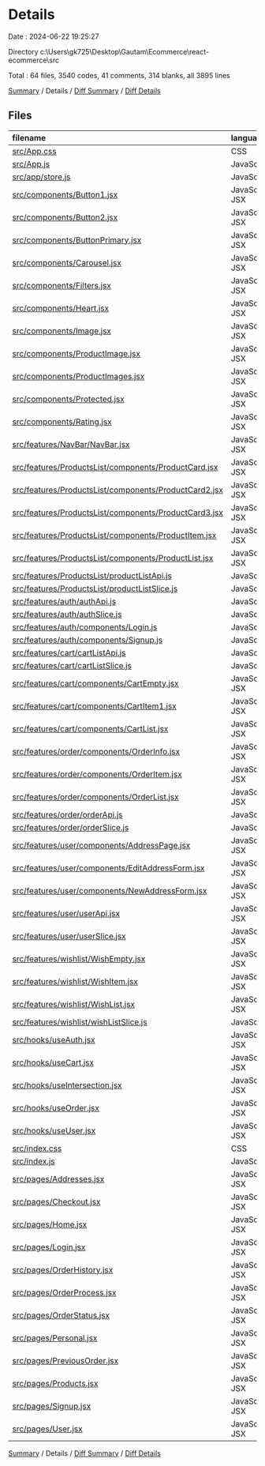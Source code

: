 # Details

Date : 2024-06-22 19:25:27

Directory c:\\Users\\gk725\\Desktop\\Gautam\\Ecommerce\\react-ecommerce\\src

Total : 64 files,  3540 codes, 41 comments, 314 blanks, all 3895 lines

[Summary](results.md) / Details / [Diff Summary](diff.md) / [Diff Details](diff-details.md)

## Files
| filename | language | code | comment | blank | total |
| :--- | :--- | ---: | ---: | ---: | ---: |
| [src/App.css](/src/App.css) | CSS | 0 | 0 | 1 | 1 |
| [src/App.js](/src/App.js) | JavaScript | 127 | 0 | 11 | 138 |
| [src/app/store.js](/src/app/store.js) | JavaScript | 17 | 0 | 1 | 18 |
| [src/components/Button1.jsx](/src/components/Button1.jsx) | JavaScript JSX | 12 | 0 | 3 | 15 |
| [src/components/Button2.jsx](/src/components/Button2.jsx) | JavaScript JSX | 12 | 0 | 3 | 15 |
| [src/components/ButtonPrimary.jsx](/src/components/ButtonPrimary.jsx) | JavaScript JSX | 0 | 0 | 1 | 1 |
| [src/components/Carousel.jsx](/src/components/Carousel.jsx) | JavaScript JSX | 95 | 0 | 11 | 106 |
| [src/components/Filters.jsx](/src/components/Filters.jsx) | JavaScript JSX | 151 | 19 | 5 | 175 |
| [src/components/Heart.jsx](/src/components/Heart.jsx) | JavaScript JSX | 22 | 0 | 2 | 24 |
| [src/components/Image.jsx](/src/components/Image.jsx) | JavaScript JSX | 27 | 0 | 3 | 30 |
| [src/components/ProductImage.jsx](/src/components/ProductImage.jsx) | JavaScript JSX | 56 | 6 | 5 | 67 |
| [src/components/ProductImages.jsx](/src/components/ProductImages.jsx) | JavaScript JSX | 79 | 7 | 14 | 100 |
| [src/components/Protected.jsx](/src/components/Protected.jsx) | JavaScript JSX | 13 | 0 | 3 | 16 |
| [src/components/Rating.jsx](/src/components/Rating.jsx) | JavaScript JSX | 41 | 0 | 4 | 45 |
| [src/features/NavBar/NavBar.jsx](/src/features/NavBar/NavBar.jsx) | JavaScript JSX | 139 | 1 | 8 | 148 |
| [src/features/ProductsList/components/ProductCard.jsx](/src/features/ProductsList/components/ProductCard.jsx) | JavaScript JSX | 84 | 0 | 3 | 87 |
| [src/features/ProductsList/components/ProductCard2.jsx](/src/features/ProductsList/components/ProductCard2.jsx) | JavaScript JSX | 36 | 0 | 6 | 42 |
| [src/features/ProductsList/components/ProductCard3.jsx](/src/features/ProductsList/components/ProductCard3.jsx) | JavaScript JSX | 24 | 0 | 3 | 27 |
| [src/features/ProductsList/components/ProductItem.jsx](/src/features/ProductsList/components/ProductItem.jsx) | JavaScript JSX | 87 | 0 | 10 | 97 |
| [src/features/ProductsList/components/ProductList.jsx](/src/features/ProductsList/components/ProductList.jsx) | JavaScript JSX | 20 | 0 | 3 | 23 |
| [src/features/ProductsList/productListApi.js](/src/features/ProductsList/productListApi.js) | JavaScript | 26 | 0 | 4 | 30 |
| [src/features/ProductsList/productListSlice.js](/src/features/ProductsList/productListSlice.js) | JavaScript | 79 | 2 | 10 | 91 |
| [src/features/auth/authApi.js](/src/features/auth/authApi.js) | JavaScript | 28 | 0 | 2 | 30 |
| [src/features/auth/authSlice.js](/src/features/auth/authSlice.js) | JavaScript | 39 | 0 | 6 | 45 |
| [src/features/auth/components/Login.js](/src/features/auth/components/Login.js) | JavaScript | 0 | 0 | 1 | 1 |
| [src/features/auth/components/Signup.js](/src/features/auth/components/Signup.js) | JavaScript | 0 | 0 | 1 | 1 |
| [src/features/cart/cartListApi.js](/src/features/cart/cartListApi.js) | JavaScript | 91 | 0 | 7 | 98 |
| [src/features/cart/cartListSlice.js](/src/features/cart/cartListSlice.js) | JavaScript | 75 | 0 | 7 | 82 |
| [src/features/cart/components/CartEmpty.jsx](/src/features/cart/components/CartEmpty.jsx) | JavaScript JSX | 12 | 0 | 3 | 15 |
| [src/features/cart/components/CartItem1.jsx](/src/features/cart/components/CartItem1.jsx) | JavaScript JSX | 82 | 0 | 6 | 88 |
| [src/features/cart/components/CartList.jsx](/src/features/cart/components/CartList.jsx) | JavaScript JSX | 46 | 0 | 6 | 52 |
| [src/features/order/components/OrderInfo.jsx](/src/features/order/components/OrderInfo.jsx) | JavaScript JSX | 47 | 0 | 3 | 50 |
| [src/features/order/components/OrderItem.jsx](/src/features/order/components/OrderItem.jsx) | JavaScript JSX | 14 | 0 | 3 | 17 |
| [src/features/order/components/OrderList.jsx](/src/features/order/components/OrderList.jsx) | JavaScript JSX | 24 | 0 | 4 | 28 |
| [src/features/order/orderApi.js](/src/features/order/orderApi.js) | JavaScript | 42 | 0 | 2 | 44 |
| [src/features/order/orderSlice.js](/src/features/order/orderSlice.js) | JavaScript | 86 | 0 | 6 | 92 |
| [src/features/user/components/AddressPage.jsx](/src/features/user/components/AddressPage.jsx) | JavaScript JSX | 103 | 0 | 3 | 106 |
| [src/features/user/components/EditAddressForm.jsx](/src/features/user/components/EditAddressForm.jsx) | JavaScript JSX | 211 | 0 | 5 | 216 |
| [src/features/user/components/NewAddressForm.jsx](/src/features/user/components/NewAddressForm.jsx) | JavaScript JSX | 200 | 0 | 7 | 207 |
| [src/features/user/userApi.jsx](/src/features/user/userApi.jsx) | JavaScript JSX | 30 | 0 | 3 | 33 |
| [src/features/user/userSlice.jsx](/src/features/user/userSlice.jsx) | JavaScript JSX | 29 | 0 | 6 | 35 |
| [src/features/wishlist/WishEmpty.jsx](/src/features/wishlist/WishEmpty.jsx) | JavaScript JSX | 12 | 0 | 3 | 15 |
| [src/features/wishlist/WishItem.jsx](/src/features/wishlist/WishItem.jsx) | JavaScript JSX | 60 | 0 | 5 | 65 |
| [src/features/wishlist/WishList.jsx](/src/features/wishlist/WishList.jsx) | JavaScript JSX | 27 | 0 | 4 | 31 |
| [src/features/wishlist/wishListSlice.js](/src/features/wishlist/wishListSlice.js) | JavaScript | 24 | 0 | 4 | 28 |
| [src/hooks/useAuth.jsx](/src/hooks/useAuth.jsx) | JavaScript JSX | 6 | 0 | 3 | 9 |
| [src/hooks/useCart.jsx](/src/hooks/useCart.jsx) | JavaScript JSX | 16 | 0 | 4 | 20 |
| [src/hooks/useIntersection.jsx](/src/hooks/useIntersection.jsx) | JavaScript JSX | 17 | 0 | 6 | 23 |
| [src/hooks/useOrder.jsx](/src/hooks/useOrder.jsx) | JavaScript JSX | 7 | 0 | 3 | 10 |
| [src/hooks/useUser.jsx](/src/hooks/useUser.jsx) | JavaScript JSX | 14 | 0 | 5 | 19 |
| [src/index.css](/src/index.css) | CSS | 39 | 0 | 6 | 45 |
| [src/index.js](/src/index.js) | JavaScript | 18 | 3 | 5 | 26 |
| [src/pages/Addresses.jsx](/src/pages/Addresses.jsx) | JavaScript JSX | 5 | 0 | 3 | 8 |
| [src/pages/Checkout.jsx](/src/pages/Checkout.jsx) | JavaScript JSX | 223 | 1 | 6 | 230 |
| [src/pages/Home.jsx](/src/pages/Home.jsx) | JavaScript JSX | 99 | 0 | 7 | 106 |
| [src/pages/Login.jsx](/src/pages/Login.jsx) | JavaScript JSX | 130 | 0 | 8 | 138 |
| [src/pages/OrderHistory.jsx](/src/pages/OrderHistory.jsx) | JavaScript JSX | 49 | 0 | 4 | 53 |
| [src/pages/OrderProcess.jsx](/src/pages/OrderProcess.jsx) | JavaScript JSX | 60 | 0 | 3 | 63 |
| [src/pages/OrderStatus.jsx](/src/pages/OrderStatus.jsx) | JavaScript JSX | 93 | 1 | 7 | 101 |
| [src/pages/Personal.jsx](/src/pages/Personal.jsx) | JavaScript JSX | 5 | 0 | 3 | 8 |
| [src/pages/PreviousOrder.jsx](/src/pages/PreviousOrder.jsx) | JavaScript JSX | 5 | 0 | 3 | 8 |
| [src/pages/Products.jsx](/src/pages/Products.jsx) | JavaScript JSX | 124 | 1 | 14 | 139 |
| [src/pages/Signup.jsx](/src/pages/Signup.jsx) | JavaScript JSX | 163 | 0 | 8 | 171 |
| [src/pages/User.jsx](/src/pages/User.jsx) | JavaScript JSX | 38 | 0 | 5 | 43 |

[Summary](results.md) / Details / [Diff Summary](diff.md) / [Diff Details](diff-details.md)